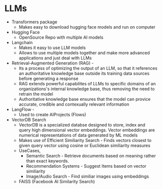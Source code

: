 # LLMs
- Transformers package
    - Makes easy to download hugging face models and run on computer
- Hugging Face
    - OpenSource Repo with multiple AI models
- Langchain
    - Makes it easy to use LLM models
    - Allows to use multiple models together and make more advanced applications and just deal with LLMs
- Retrieval-Augmented Generation (RAG) -
    - Its a process of optimizing the output of an LLM, so that it references an authoritative knowledge base outside its training data sources before generating a response
    - RAG extends powerful capabilites of LLMs to specific domains of an organizations's internal knowledge base, thus removing the need to retrain the model
    - Authoritative knowledge base ensures that the model can provice accurate, credible and contexually relevant information
- LangFlow -
    - Used to create AIProjects (Flows)
- VectorDB Search
    - VectorDB is a specialized databse designed to store, index and query high dimensional vector embeddings. Vector embeddings are numerical representations of data generated by ML models
    - Makes use of Efficient Similiarity Search - Finds vectors closest to given query vector using cosine or Euclidean similiarity measures
    - UseCases,
        - Semantic Search - Retrieve documents based on meaning rather than exact keywords.
        - Recommendation Systems -  Suggest Items based on vector similiarity
        - Image/Audio Search - Find similiar images using embeddings
    - FAISS (Facebook AI Similarity Search)